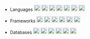 - Languages
<code><img height="20" alt="javascript" src="https://skillicons.dev/icons?i=html"></code>
<code><img height="20" alt="javascript" src="https://skillicons.dev/icons?i=css"></code>
<code><img height="20" alt="javascript" src="https://skillicons.dev/icons?i=javascript"></code>
<code><img height="20" alt="javascript" src="https://skillicons.dev/icons?i=typescript"></code>
<code><img height="20" alt="javascript" src="https://skillicons.dev/icons?i=java"></code>
<code><img height="20" alt="javascript" src="https://skillicons.dev/icons?i=cs"></code>
<code><img height="20" alt="javascript" src="https://skillicons.dev/icons?i=go"></code>

- Frameworks
<code><img height="20" alt="javascript" src="https://skillicons.dev/icons?i=angular"></code>
<code><img height="20" alt="javascript" src="https://skillicons.dev/icons?i=react"></code>
<code><img height="20" alt="javascript" src="https://skillicons.dev/icons?i=vue"></code>
<code><img height="20" alt="javascript" src="https://skillicons.dev/icons?i=nuxt"></code>
<code><img height="20" alt="javascript" src="https://skillicons.dev/icons?i=next"></code>
<code><img height="20" alt="javascript" src="https://skillicons.dev/icons?i=spring"></code>

- Databases
<code><img height="20" alt="javascript" src="https://skillicons.dev/icons?i=postgres"></code>
<code><img height="20" alt="javascript" src="https://skillicons.dev/icons?i=mysql"></code>
<code><img height="20" alt="javascript" src="https://skillicons.dev/icons?i=mongodb"></code>
<code><img height="20" alt="javascript" src="https://skillicons.dev/icons?i=aws"></code>
<code><img height="20" alt="javascript" src="https://skillicons.dev/icons?i=firebase"></code>
<code><img height="20" alt="javascript" src="https://skillicons.dev/icons?i=supabase"></code>

